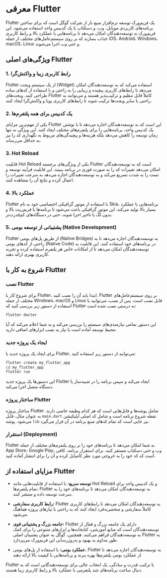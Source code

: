 # معرفی Flutter

Flutter یک فریم‌ورک توسعه نرم‌افزار منبع باز از شرکت گوگل است که برای ساختن برنامه‌های کاربردی موبایل، وب، و دسکتاپ با یک کدبیس واحد استفاده می‌شود. این فریم‌ورک به توسعه‌دهندگان امکان می‌دهد تا برنامه‌هایی با عملکرد بالا و رابط کاربری جذاب بسازند که بر روی سیستم‌عامل‌های مختلف از جمله iOS، Android، Windows، macOS، Linux و حتی وب اجرا می‌شوند.

## ویژگی‌های اصلی Flutter

### 1. **رابط کاربری زیبا و واکنش‌گرا**
Flutter از یک سیستم ویجت (Widget) استفاده می‌کند که به توسعه‌دهندگان امکان می‌دهد تا رابط‌های کاربری پیچیده و زیبایی را به راحتی و با استفاده از کدهای ساده طراحی کنند. ویجت‌های Flutter کاملاً قابل تنظیم و ترکیب‌پذیر هستند و می‌توانند به راحتی با سایر ویجت‌ها ترکیب شوند تا رابط‌های کاربری پویا و واکنش‌گرا ایجاد کنند.

### 2. **یک کدبیس برای همه پلتفرم‌ها**
یکی از مهم‌ترین مزایای Flutter این است که به توسعه‌دهندگان اجازه می‌دهد تا با نوشتن یک کدبیس واحد، برنامه‌هایی را برای پلتفرم‌های مختلف ایجاد کنند. این ویژگی نه تنها زمان توسعه را کاهش می‌دهد بلکه هزینه‌ها و پیچیدگی‌های مربوط به نگهداری کد را نیز به حداقل می‌رساند.

### 3. **Hot Reload**
قابلیت Hot Reload یکی از ویژگی‌های برجسته Flutter است که به توسعه‌دهندگان امکان می‌دهد تغییرات کد را به صورت فوری در برنامه ببینند. این قابلیت فرآیند توسعه و تست را به شدت تسریع می‌کند و به توسعه‌دهندگان اجازه می‌دهد به سرعت تغییرات را اعمال کرده و نتایج آن را مشاهده کنند.

### 4. **عملکرد بالا**
Flutter با استفاده از موتور گرافیکی اختصاصی خود به نام Skia، برنامه‌هایی با عملکرد بسیار بالا تولید می‌کند. این موتور گرافیکی باعث می‌شود تا برنامه‌ها با فریم‌ریت بالا و بدون لگ یا تاخیر اجرا شوند، حتی در دستگاه‌های کم‌قدرت‌تر.

### 5. **پشتیبانی از توسعه بومی (Native Development)**
Flutter از طریق پل‌های بومی (Native Bridges) به توسعه‌دهندگان اجازه می‌دهد تا به راحتی از کدهای بومی (Native Code) در برنامه‌های خود استفاده کنند. این قابلیت به توسعه‌دهندگان امکان می‌دهد تا از امکانات خاص هر پلتفرم استفاده کرده و تجربه کاربری بهتری ارائه دهند.

## شروع به کار با Flutter

### نصب Flutter
برای شروع کار با Flutter، ابتدا باید آن را نصب کنید. Flutter بر روی سیستم‌عامل‌های مختلف از جمله Windows، macOS و Linux قابل نصب است. پس از نصب، می‌توانید با استفاده از دستور زیر بررسی کنید که Flutter به درستی نصب شده است:

```bash
flutter doctor
```

این دستور تمامی نیازمندی‌های سیستم را بررسی می‌کند و به شما اعلام می‌کند که آیا محیط توسعه آماده است یا نیاز به نصب ابزارهای اضافی دارید.

### ایجاد یک پروژه جدید
برای ایجاد یک پروژه جدید با Flutter، می‌توانید از دستور زیر استفاده کنید:

```bash
flutter create my_flutter_app
cd my_flutter_app
flutter run
```

این دستورها یک پروژه جدید Flutter ایجاد می‌کند و سپس برنامه را در شبیه‌ساز یا دستگاه متصل اجرا می‌کند.

### ساختار پروژه Flutter
ساختار پروژه Flutter شامل پوشه‌ها و فایل‌هایی است که هر کدام وظیفه خاصی دارند. به عنوان مثال، فایل `main.dart` نقطه شروع برنامه است و شامل کد اصلی اپلیکیشن می‌شود. پوشه `lib` نیز جایی است که تمام کدهای منبع برنامه در آن قرار می‌گیرد.

### استقرار (Deployment)
Flutter به شما امکان می‌دهد تا برنامه‌های خود را بر روی پلتفرم‌های مختلف از جمله App Store، Google Play، وب و حتی دسکتاپ مستقر کنید. برای استقرار برنامه، کافی است که کد خود را به خروجی مورد نظر کامپایل کرده و آن را برای انتشار آماده کنید.

## مزایای استفاده از Flutter

- **توسعه سریع:** با استفاده از قابلیت‌هایی مانند Hot Reload و یک کدبیس واحد برای تمام پلتفرم‌ها، Flutter به توسعه‌دهندگان امکان می‌دهد تا برنامه‌های خود را به سرعت توسعه داده و منتشر کنند.

- **رابط کاربری سفارشی:** Flutter به توسعه‌دهندگان امکان می‌دهد تا رابط‌های کاربری کاملاً سفارشی و منحصربه‌فرد ایجاد کنند که به راحتی با نیازهای پروژه هماهنگ می‌شود.

- **جامعه بزرگ و پشتیبانی قوی:** Flutter دارای یک جامعه بزرگ و فعال از توسعه‌دهندگان است که منابع آموزشی، کتابخانه‌ها و ابزارهای متنوعی را برای کمک به توسعه‌دهندگان فراهم می‌کنند. همچنین، گوگل به عنوان پشتیبان اصلی Flutter به طور مداوم به بهبود و به‌روزرسانی این فریم‌ورک می‌پردازد.

- **عملکرد بومی:** با استفاده از پل‌های بومی، Flutter به توسعه‌دهندگان اجازه می‌دهد تا از عملکرد بومی پلتفرم‌ها بهره ببرند و برنامه‌هایی با کیفیت بالا ارائه دهند.

Flutter با ترکیب قدرت و سادگی، یک انتخاب عالی برای توسعه‌دهندگانی است که به دنبال ساخت برنامه‌های چند پلتفرمی با عملکرد بالا و رابط کاربری زیبا هستند.